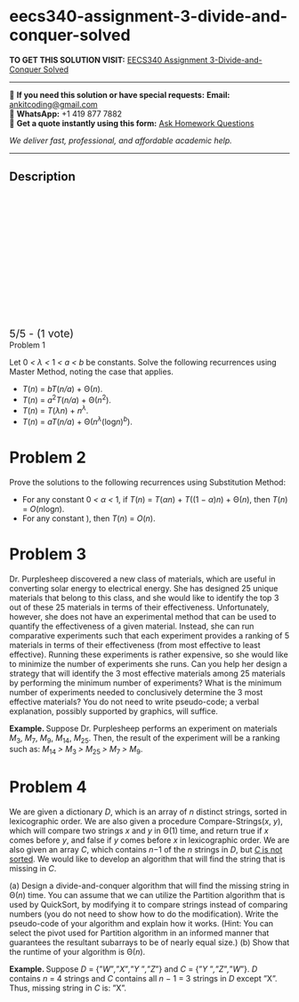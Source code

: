 # eecs340-assignment-3-divide-and-conquer-solved
**TO GET THIS SOLUTION VISIT:** [EECS340 Assignment 3-Divide-and-Conquer Solved](https://www.ankitcodinghub.com/product/eecs340-assignment-3-divide-and-conquer-solved/)


---

📩 **If you need this solution or have special requests:** **Email:** ankitcoding@gmail.com  
📱 **WhatsApp:** +1 419 877 7882  
📄 **Get a quote instantly using this form:** [Ask Homework Questions](https://www.ankitcodinghub.com/services/ask-homework-questions/)

*We deliver fast, professional, and affordable academic help.*

---

<h2>Description</h2>



<div class="kk-star-ratings kksr-auto kksr-align-center kksr-valign-top" data-payload="{&quot;align&quot;:&quot;center&quot;,&quot;id&quot;:&quot;65467&quot;,&quot;slug&quot;:&quot;default&quot;,&quot;valign&quot;:&quot;top&quot;,&quot;ignore&quot;:&quot;&quot;,&quot;reference&quot;:&quot;auto&quot;,&quot;class&quot;:&quot;&quot;,&quot;count&quot;:&quot;1&quot;,&quot;legendonly&quot;:&quot;&quot;,&quot;readonly&quot;:&quot;&quot;,&quot;score&quot;:&quot;5&quot;,&quot;starsonly&quot;:&quot;&quot;,&quot;best&quot;:&quot;5&quot;,&quot;gap&quot;:&quot;4&quot;,&quot;greet&quot;:&quot;Rate this product&quot;,&quot;legend&quot;:&quot;5\/5 - (1 vote)&quot;,&quot;size&quot;:&quot;24&quot;,&quot;title&quot;:&quot;EECS340 Assignment 3-Divide-and-Conquer Solved&quot;,&quot;width&quot;:&quot;138&quot;,&quot;_legend&quot;:&quot;{score}\/{best} - ({count} {votes})&quot;,&quot;font_factor&quot;:&quot;1.25&quot;}">

<div class="kksr-stars">

<div class="kksr-stars-inactive">
            <div class="kksr-star" data-star="1" style="padding-right: 4px">


<div class="kksr-icon" style="width: 24px; height: 24px;"></div>
        </div>
            <div class="kksr-star" data-star="2" style="padding-right: 4px">


<div class="kksr-icon" style="width: 24px; height: 24px;"></div>
        </div>
            <div class="kksr-star" data-star="3" style="padding-right: 4px">


<div class="kksr-icon" style="width: 24px; height: 24px;"></div>
        </div>
            <div class="kksr-star" data-star="4" style="padding-right: 4px">


<div class="kksr-icon" style="width: 24px; height: 24px;"></div>
        </div>
            <div class="kksr-star" data-star="5" style="padding-right: 4px">


<div class="kksr-icon" style="width: 24px; height: 24px;"></div>
        </div>
    </div>

<div class="kksr-stars-active" style="width: 138px;">
            <div class="kksr-star" style="padding-right: 4px">


<div class="kksr-icon" style="width: 24px; height: 24px;"></div>
        </div>
            <div class="kksr-star" style="padding-right: 4px">


<div class="kksr-icon" style="width: 24px; height: 24px;"></div>
        </div>
            <div class="kksr-star" style="padding-right: 4px">


<div class="kksr-icon" style="width: 24px; height: 24px;"></div>
        </div>
            <div class="kksr-star" style="padding-right: 4px">


<div class="kksr-icon" style="width: 24px; height: 24px;"></div>
        </div>
            <div class="kksr-star" style="padding-right: 4px">


<div class="kksr-icon" style="width: 24px; height: 24px;"></div>
        </div>
    </div>
</div>


<div class="kksr-legend" style="font-size: 19.2px;">
            5/5 - (1 vote)    </div>
    </div>
Problem 1

Let 0 <em>&lt; λ &lt; </em>1 <em>&lt; a &lt; b </em>be constants. Solve the following recurrences using Master Method, noting the case that applies.

<ul>
<li><em>T</em>(<em>n</em>) = <em>bT</em>(<em>n/a</em>) + Θ(<em>n</em>).</li>
<li><em>T</em>(<em>n</em>) = <em>a</em><sup>2</sup><em>T</em>(<em>n/a</em>) + Θ(<em>n</em><sup>2</sup>).</li>
<li><em>T</em>(<em>n</em>) = <em>T</em>(<em>λn</em>) + <em>n<sup>λ</sup></em>.</li>
<li><em>T</em>(<em>n</em>) = <em>aT</em>(<em>n/a</em>) + Θ(<em>n<sup>λ</sup></em>(log<em>n</em>)<em><sup>b</sup></em>).</li>
</ul>
<h1>Problem 2</h1>
Prove the solutions to the following recurrences using Substitution Method:

<ul>
<li>For any constant 0 <em>&lt; α &lt; </em>1, if <em>T</em>(<em>n</em>) = <em>T</em>(<em>αn</em>) + <em>T</em>((1 − <em>α</em>)<em>n</em>) + Θ(<em>n</em>), then <em>T</em>(<em>n</em>) = <em>O</em>(<em>n</em>log<em>n</em>).</li>
<li>For any constant ), then <em>T</em>(<em>n</em>) = <em>O</em>(<em>n</em>).</li>
</ul>
<h1>Problem 3</h1>
Dr. Purplesheep discovered a new class of materials, which are useful in converting solar energy to electrical energy. She has designed 25 unique materials that belong to this class, and she would like to identify the top 3 out of these 25 materials in terms of their effectiveness. Unfortunately, however, she does not have an experimental method that can be used to quantify the effectiveness of a given material. Instead, she can run comparative experiments such that each experiment provides a ranking of 5 materials in terms of their effectiveness (from most effective to least effective). Running these experiments is rather expensive, so she would like to minimize the number of experiments she runs. Can you help her design a strategy that will identify the 3 most effective materials among 25 materials by performing the minimum number of experiments? What is the minimum number of experiments needed to conclusively determine the 3 most effective materials? You do not need to write pseudo-code; a verbal explanation, possibly supported by graphics, will suffice.

<strong>Example. </strong>Suppose Dr. Purplesheep performs an experiment on materials <em>M</em><sub>3</sub>, <em>M</em><sub>7</sub>, <em>M</em><sub>9</sub>, <em>M</em><sub>14</sub>, <em>M</em><sub>25</sub>. Then, the result of the experiment will be a ranking such as: <em>M</em><sub>14 </sub><em>&gt; M</em><sub>3 </sub><em>&gt; M</em><sub>25 </sub><em>&gt; M</em><sub>7 </sub><em>&gt; M</em><sub>9</sub>.

<h1>Problem 4</h1>
We are given a dictionary <em>D</em>, which is an array of <em>n </em>distinct strings, sorted in lexicographic order. We are also given a procedure Compare-Strings(<em>x</em>, <em>y</em>), which will compare two strings <em>x </em>and <em>y </em>in Θ(1) time, and return true if <em>x </em>comes before <em>y</em>, and false if <em>y </em>comes before <em>x </em>in lexicographic order. We are also given an array <em>C</em>, which contains <em>n</em>−1 of the <em>n </em>strings in <em>D</em>, but <em><u>C </u></em><u>is not sorted</u>. We would like to develop an algorithm that will find the string that is missing in <em>C</em>.

(a) Design a divide-and-conquer algorithm that will find the missing string in Θ(<em>n</em>) time. You can assume that we can utilize the Partition algorithm that is used by QuickSort, by modifying it to compare strings instead of comparing numbers (you do not need to show how to do the modification). Write the pseudo-code of your algorithm and explain how it works. (Hint: You can select the pivot used for Partition algorithm in an informed manner that guarantees the resultant subarrays to be of nearly equal size.) (b) Show that the runtime of your algorithm is Θ(<em>n</em>).

<strong>Example. </strong>Suppose <em>D </em>= {”<em>W</em>”<em>,</em>”<em>X</em>”<em>,</em>”<em>Y </em>”<em>,</em>”<em>Z</em>”} and <em>C </em>= {”<em>Y </em>”<em>,</em>”<em>Z</em>”<em>,</em>”<em>W</em>”}. <em>D </em>contains <em>n </em>= 4 strings and <em>C </em>contains all <em>n </em>− 1 = 3 strings in <em>D </em>except ”X”. Thus, missing string in <em>C </em>is: ”X”.
